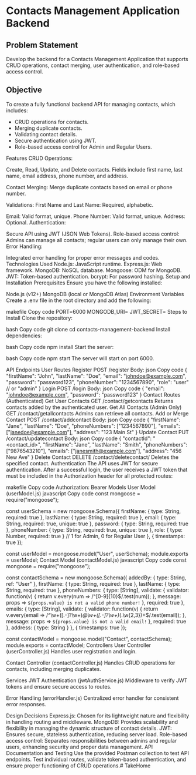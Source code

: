 # Contacts Management Application Backend

## Problem Statement

Develop the backend for a Contacts Management Application that supports CRUD operations, contact merging, user authentication, and role-based access control.

## Objective
To create a fully functional backend API for managing contacts, which includes:

- CRUD operations for contacts.
- Merging duplicate contacts.
- Validating contact details.
- Secure authentication using JWT.
- Role-based access control for Admin and Regular Users.

Features
CRUD Operations:

Create, Read, Update, and Delete contacts.
Fields include first name, last name, email address, phone number, and address.


Contact Merging:
Merge duplicate contacts based on email or phone number.

Validations:
First Name and Last Name: Required, alphabetic.

Email: Valid format, unique.
Phone Number: Valid format, unique.
Address: Optional.
Authentication:

Secure API using JWT (JSON Web Tokens).
Role-based access control: Admins can manage all contacts; regular users can only manage their own.
Error Handling:

Integrated error handling for proper error messages and codes.
Technologies Used
Node.js: JavaScript runtime.
Express.js: Web framework.
MongoDB: NoSQL database.
Mongoose: ODM for MongoDB.
JWT: Token-based authentication.
bcrypt: For password hashing.
Setup and Installation
Prerequisites
Ensure you have the following installed:

Node.js (v12+)
MongoDB (local or MongoDB Atlas)
Environment Variables
Create a .env file in the root directory and add the following:

makefile
Copy code
PORT=6000
MONGODB_URI=<Your MongoDB Connection String>
JWT_SECRET=<Your JWT Secret Key>
Steps to Install
Clone the repository:

bash
Copy code
git clone <repository-url>
cd contacts-management-backend
Install dependencies:

bash
Copy code
npm install
Start the server:

bash
Copy code
npm start
The server will start on port 6000.

API Endpoints
User Routes
Register
POST /register
Body:
json
Copy code
{
  "firstName": "John",
  "lastName": "Doe",
  "email": "johndoe@example.com",
  "password": "password123",
  "phoneNumber": "1234567890",
  "role": "user" // or "admin"
}
Login
POST /login
Body:
json
Copy code
{
  "email": "johndoe@example.com",
  "password": "password123"
}
Contact Routes (Authenticated)
Get User Contacts
GET /contact/getcontacts
Returns contacts added by the authenticated user.
Get All Contacts (Admin Only)
GET /contact/getallcontacts
Admins can retrieve all contacts.
Add or Merge Contact
POST /contact/addcontact
Body:
json
Copy code
{
  "firstName": "Jane",
  "lastName": "Doe",
  "phoneNumbers": ["1234567890"],
  "emails": ["janedoe@example.com"],
  "address": "123 Main St"
}
Update Contact
PUT /contact/updatecontact
Body:
json
Copy code
{
  "contactId": "<contact_id>",
  "firstName": "Jane",
  "lastName": "Smith",
  "phoneNumbers": ["9876543210"],
  "emails": ["janesmith@example.com"],
  "address": "456 New Ave"
}
Delete Contact
DELETE /contact/deletecontact/
Deletes the specified contact.
Authentication
The API uses JWT for secure authentication. After a successful login, the user receives a JWT token that must be included in the Authorization header for all protected routes:

makefile
Copy code
Authorization: Bearer <token>
Models
User Model (userModel.js)
javascript
Copy code
const mongoose = require("mongoose");

const userSchema = new mongoose.Schema({
  firstName: { type: String, required: true },
  lastName: { type: String, required: true },
  email: { type: String, required: true, unique: true },
  password: { type: String, required: true },
  phoneNumber: { type: String, required: true, unique: true },
  role: { type: Number, required: true } // 1 for Admin, 0 for Regular User
}, { timestamps: true });

const userModel = mongoose.model("User", userSchema);
module.exports = userModel;
Contact Model (contactModel.js)
javascript
Copy code
const mongoose = require("mongoose");

const contactSchema = new mongoose.Schema({
  addedBy: { type: String, ref: "User" },
  firstName: { type: String, required: true },
  lastName: { type: String, required: true },
  phoneNumbers: {
    type: [String],
    validate: {
      validator: function(v) {
        return v.every(num => /^[0-9]{10}$/.test(num));
      },
      message: props => `${props.value} is not a valid phone number!`
    },
    required: true
  },
  emails: {
    type: [String],
    validate: {
      validator: function(v) {
        return v.every(email => /^\w+([\.-]?\w+)*@\w+([\.-]?\w+)*(\.\w{2,3})+$/.test(email));
      },
      message: props => `${props.value} is not a valid email!`
    },
    required: true
  },
  address: { type: String }
}, { timestamps: true });

const contactModel = mongoose.model("Contact", contactSchema);
module.exports = contactModel;
Controllers
User Controller (userController.js)
Handles user registration and login.

Contact Controller (contactController.js)
Handles CRUD operations for contacts, including merging duplicates.

Services
JWT Authentication (jwtAuthService.js)
Middleware to verify JWT tokens and ensure secure access to routes.

Error Handling (errorHandler.js)
Centralized error handler for consistent error responses.

Design Decisions
Express.js: Chosen for its lightweight nature and flexibility in handling routing and middleware.
MongoDB: Provides scalability and flexibility in managing the dynamic structure of contact details.
JWT: Ensures secure, stateless authentication, reducing server load.
Role-based access control: Separates responsibilities between admins and regular users, enhancing security and proper data management.
API Documentation and Testing
Use the provided Postman collection to test API endpoints.
Test individual routes, validate token-based authentication, and ensure proper functioning of CRUD operations.#   T a k e H o m e 
 
 